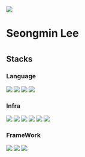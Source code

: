 <img src="https://capsule-render.vercel.app/api?type=Waving&color=auto&height=300&width=auto&section=header&text=Seongmin Lee%20&fontSize=60&fontAlign=70&fontAlignY=40&desc=Cloud backend Developer%20&descAlign=79" />
<h1>Seongmin Lee<h1>
<h2>Stacks</h2>
  <h3>Language</h3>
  <p>
<img src="https://img.shields.io/badge/Java-007396?style=flat&logo=Java&logoColor=white">
<img src="https://img.shields.io/badge/JavaScript-F7DF1E?style=flat&logo=JavaScript&logoColor=black">
 <img src="https://img.shields.io/badge/Go-00ADD8?style=flat&logo=Go&logoColor=white">
  <img src="https://img.shields.io/badge/Python-3776AB?style=flat&logo=Go&logoColor=white">
  </p>
  <h3>Infra</h3>
  <p>
  <img src="https://img.shields.io/badge/Linux-FCC624?style=flat&logo=Linux&logoColor=black">
  <img src="https://img.shields.io/badge/Apache Tomcat-F8DC75?style=flat&logo=ApacheTomcat&logoColor=black">
  <img src="https://img.shields.io/badge/Kubernetes-326CE5?style=flat&logo=Kubernetes&logoColor=white">
   <img src="https://img.shields.io/badge/Docker-2496ED?style=flat&logo=Docker&logoColor=white">
  <img src="https://img.shields.io/badge/AWS-232F3E?style=flat&logo=AmazonAWS&logoColor=white">
  <img src="https://img.shields.io/badge/OpenShift-EE0000?style=flat&logo=RedHatOpenShift&logoColor=white">
  </p>
  <h3>FrameWork</h3>
  <p>
  <img src="https://img.shields.io/badge/Spring-6DB33F?style=flat&logo=Spring&logoColor=white">
  <img src="https://img.shields.io/badge/SpringBoot-6DB33F?style=flat&logo=SpringBoot&logoColor=white">
  <img src="https://img.shields.io/badge/jQuery-0769AD?style=flat&logo=jQuery&logoColor=black">
  </p>
  
